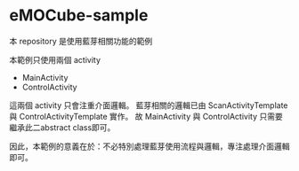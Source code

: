 # eMOCube-sample
本 repository 是使用藍芽相關功能的範例

本範例只使用兩個 activity
- MainActivity
- ControlActivity

這兩個 activity 只會注重介面邏輯。
藍芽相關的邏輯已由 ScanActivityTemplate 與 ControlActivityTemplate 實作。
故 MainActivity 與 ControlActivity 只需要繼承此二abstract class即可。

因此，本範例的意義在於：不必特別處理藍芽使用流程與邏輯，專注處理介面邏輯即可。
